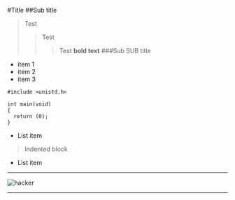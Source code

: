 #Title
##Sub title
>Test
>>Test
>>>Test
**bold text**
###Sub SUB title
* item 1
* item 2
* item 3


```
#include <unistd.h>

int main(void)
{
  return (0);
}
```


*   List item

> Indented block


*   List item

---
![hacker](https://media.giphy.com/media/YQitE4YNQNahy/giphy.gif)

---
